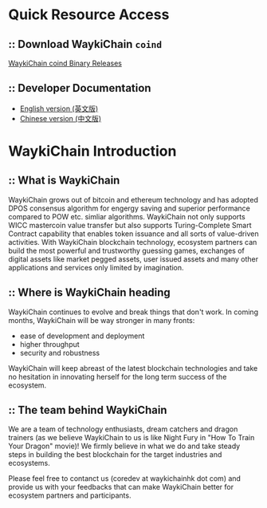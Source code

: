 Quick Resource Access
=====================================
## :: Download WaykiChain ```coind```
[WaykiChain coind Binary Releases](https://github.com/WaykiChain/WaykiChain/wiki/Download-WaykiChain-Binary-Releases)

## :: Developer Documentation

* [English version (英文版)](https://wicc-devbook.readthedocs.io/en/latest)
* [Chinese version (中文版)](https://wicc-devbook.readthedocs.io/zh_CN/latest)

WaykiChain Introduction
=====================================

## :: What is WaykiChain

WaykiChain grows out of bitcoin and ethereum technology and has adopted DPOS consensus algorithm for engergy saving and superior performance compared to POW etc. simliar algorithms. WaykiChain not only supports WICC mastercoin value transfer but also supports Turing-Complete Smart Contract capability that enables token issuance and all sorts of value-driven activities. With WaykiChain blockchain technology, ecosystem partners can build the most powerful and trustworthy guessing games, exchanges of digital assets like market pegged assets, user issued assets and many other applications and services only limited by imagination.

## :: Where is WaykiChain heading

WaykiChain continues to evolve and break things that don't work. In coming months, WaykiChain will be way stronger in many fronts:
* ease of development and deployment
* higher throughput
* security and robustness

WaykiChain will keep abreast of the latest blockchain technologies and take no hesitation in innovating herself for the long term success of the ecosystem.

## :: The team behind WaykiChain

We are a team of technology enthusiasts, dream catchers and dragon trainers (as we believe WaykiChain to us is like Night Fury in "How To Train Your Dragon" movie)! We firmly believe in what we do and take steady steps in building the best blockchain for the target industries and ecosystems.

Please feel free to contanct us (coredev at waykichainhk dot com) and provide us with your feedbacks that can make WaykiChain better for ecosystem partners and participants.
